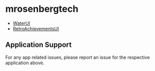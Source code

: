 # mrosenbergtech
* [WaterUI](https://github.com/mrosenbergtech/WaterUI)
* [RetroAchievementsUI](https://github.com/mrosenbergtech/RetroAchievementsUI/)

## Application Support
For any app related issues, please report an issue for the respective application above.